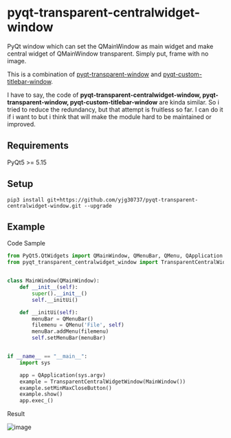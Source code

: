 # pyqt-transparent-centralwidget-window
PyQt window which can set the QMainWindow as main widget and make central widget of QMainWindow transparent. Simply put, frame with no image.

This is a combination of <a href="https://github.com/yjg30737/pyqt-transparent-window.git">pyqt-transparent-window</a> and <a href="https://github.com/yjg30737/pyqt-custom-titlebar-window.git">pyqt-custom-titlebar-window</a>.

I have to say, the code of <b>pyqt-transparent-centralwidget-window, pyqt-transparent-window, pyqt-custom-titlebar-window</b> are kinda similar. So i tried to reduce the redundancy, but that attempt is fruitless so far. I can do it if i want to but i think that will make the module hard to be maintained or improved.

## Requirements
PyQt5 >= 5.15

## Setup
```pip3 install git+https://github.com/yjg30737/pyqt-transparent-centralwidget-window.git --upgrade```

## Example
Code Sample
```python
from PyQt5.QtWidgets import QMainWindow, QMenuBar, QMenu, QApplication
from pyqt_transparent_centralwidget_window import TransparentCentralWidgetWindow


class MainWindow(QMainWindow):
    def __init__(self):
        super().__init__()
        self.__initUi()

    def __initUi(self):
        menuBar = QMenuBar()
        filemenu = QMenu('File', self)
        menuBar.addMenu(filemenu)
        self.setMenuBar(menuBar)


if __name__ == "__main__":
    import sys

    app = QApplication(sys.argv)
    example = TransparentCentralWidgetWindow(MainWindow())
    example.setMinMaxCloseButton()
    example.show()
    app.exec_()
```

Result

![image](https://user-images.githubusercontent.com/55078043/151266003-49e788a4-bdb9-4dfb-8475-027523774005.png)

